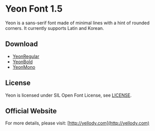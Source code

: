 Yeon Font 1.5
=============

Yeon is a sans-serif font made of minimal lines with a hint of rounded corners. It currently supports Latin and Korean.


Download
--------

 * [YeonRegular](YeonRegular.ttf)
 * [YeonBold](YeonBold.ttf)
 * [YeonMono](YeonMono.ttf)


License
-------

Yeon is licensed under SIL Open Font License, see [LICENSE](LICENSE).


Official Website
----------------

For more details, please visit: [http://yellody.com](http://yellody.com)